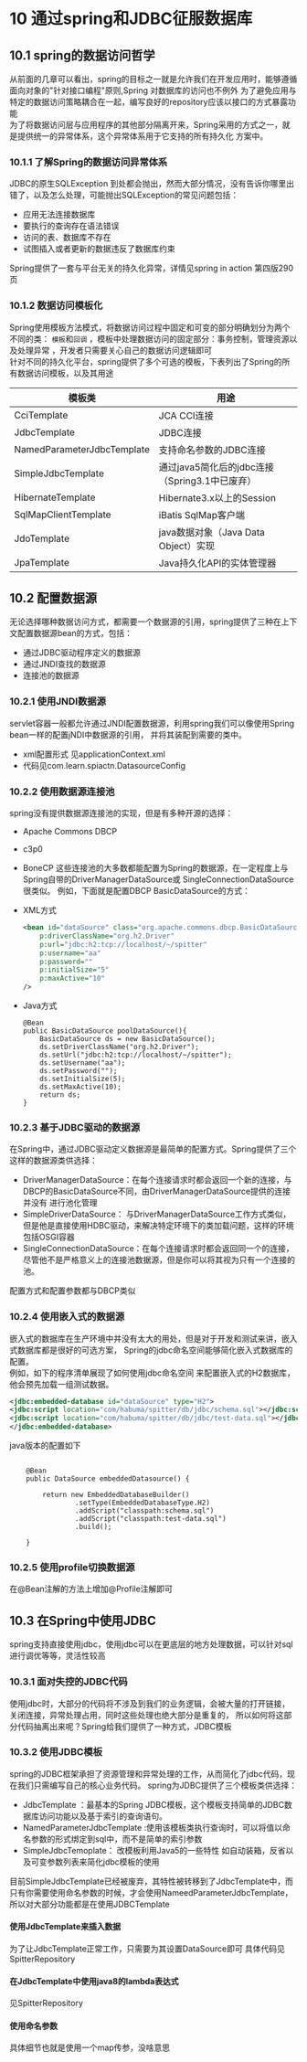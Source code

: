 # 10 通过spring和JDBC征服数据库

## 10.1 spring的数据访问哲学

从前面的几章可以看出，spring的目标之一就是允许我们在开发应用时，能够遵循面向对象的"针对接口编程"原则,Spring
对数据库的访问也不例外
为了避免应用与特定的数据访问策略耦合在一起，编写良好的repository应该以接口的方式暴露功能  
为了将数据访问层与应用程序的其他部分隔离开来，Spring采用的方式之一，就是提供统一的异常体系，这个异常体系用于它支持的所有持久化
方案中。

### 10.1.1 了解Spring的数据访问异常体系
JDBC的原生SQLException 到处都会抛出，然而大部分情况，没有告诉你哪里出错了，以及怎么处理，可能抛出SQLException的常见问题包括：
- 应用无法连接数据库
- 要执行的查询存在语法错误
- 访问的表、数据库不存在
- 试图插入或者更新的数据违反了数据库约束

Spring提供了一套与平台无关的持久化异常，详情见spring in action 第四版290页

### 10.1.2 数据访问模板化
 
Spring使用模板方法模式，将数据访问过程中固定和可变的部分明确划分为两个不同的类：
`模板`和`回调` ，模板中处理数据访问的固定部分：事务控制，管理资源以及处理异常 ，开发者只需要关心自己的数据访问逻辑即可  
针对不同的持久化平台，spring提供了多个可选的模板，下表列出了Spring的所有数据访问模板，以及其用途

|模板类|用途|
|---|---|
|CciTemplate|JCA CCI连接|
|JdbcTemplate|JDBC连接|
|NamedParameterJdbcTemplate|支持命名参数的JDBC连接|
|SimpleJdbcTemplate|通过java5简化后的jdbc连接（Spring3.1中已废弃）|
|HibernateTemplate|Hibernate3.x以上的Session|
|SqlMapClientTemplate|iBatis SqlMap客户端|
|JdoTemplate|java数据对象（Java Data Object）实现|
|JpaTemplate|Java持久化API的实体管理器|

## 10.2 配置数据源

无论选择哪种数据访问方式，都需要一个数据源的引用，spring提供了三种在上下文配置数据源bean的方式，包括：

- 通过JDBC驱动程序定义的数据源
- 通过JNDI查找的数据源
- 连接池的数据源

### 10.2.1 使用JNDI数据源

servlet容器一般都允许通过JNDI配置数据源，利用spring我们可以像使用Spring bean一样的配置jNDI中数据源的引用，
并将其装配到需要的类中。  
- xml配置形式 见applicationContext.xml 
- 代码见com.learn.spiactn.DatasourceConfig

### 10.2.2 使用数据源连接池

spring没有提供数据源连接池的实现，但是有多种开源的选择：
- Apache Commons DBCP
- c3p0
- BoneCP
这些连接池的大多数都能配置为Spring的数据源，在一定程度上与Spring自带的DriverManagerDataSource或
SingleConnectionDataSource很类似。
例如，下面就是配置DBCP BasicDataSource的方式：

- XML方式
    ```xml
    <bean id="dataSource" class="org.apache.commons.dbcp.BasicDataSource"
        p:driverClassName="org.h2.Driver"
        p:url="jdbc:h2:tcp://localhost/~/spitter"
        p:username="aa" 
        p:password="" 
        p:initialSize="5" 
        p:maxActive="10"
    />
    ```
- Java方式

    ```
    @Bean
    public BasicDataSource poolDataSource(){
        BasicDataSource ds = new BasicDataSource();
        ds.setDriverClassName("org.h2.Driver");
        ds.setUrl("jdbc:h2:tcp://localhost/~/spitter");
        ds.setUsername("aa");
        ds.setPassword("");
        ds.setInitialSize(5);
        ds.setMaxActive(10);
        return ds;
    }
    ```
### 10.2.3 基于JDBC驱动的数据源

在Spring中，通过JDBC驱动定义数据源是最简单的配置方式。Spring提供了三个这样的数据源类供选择：
- DriverManagerDataSource：在每个连接请求时都会返回一个新的连接，与DBCP的BasicDataSource不同，由DriverManagerDataSource提供的连接并没有
进行池化管理
- SimpleDriverDataSource： 与DriverManagerDataSource工作方式类似，但是他是直接使用HDBC驱动，来解决特定环境下的类加载问题，这样的环境包括OSGI容器
- SingleConnectionDataSource：在每个连接请求时都会返回同一个的连接，尽管他不是严格意义上的连接池数据源，但是你可以将其视为只有一个连接的池。

配置方式和配置参数都与DBCP类似

### 10.2.4 使用嵌入式的数据源
嵌入式的数据库在生产环境中并没有太大的用处，但是对于开发和测试来讲，嵌入式数据库都是很好的可选方案，
Spring的jdbc命名空间能够简化嵌入式数据库的配置。  
例如，如下的程序清单展现了如何使用jdbc命名空间 来配置嵌入式的H2数据库，他会预先加载一组测试数据。
```xml
<jdbc:embedded-database id="dataSource" type="H2">
<jdbc:script location="com/habuma/spitter/db/jdbc/schema.sql"></jdbc:script>
<jdbc:script location="com/habuma/spitter/db/jdbc/test-data.sql"></jdbc:script>
</jdbc:embedded-database>
```
java版本的配置如下

```shell

    @Bean
    public DataSource embeddedDatasource() {

        return new EmbeddedDatabaseBuilder()
                .setType(EmbeddedDatabaseType.H2)
                .addScript("classpath:schema.sql")
                .addScript("classpath:test-data.sql")
                .build();

    }
```
### 10.2.5 使用profile切换数据源
在@Bean注解的方法上增加@Profile注解即可

## 10.3 在Spring中使用JDBC
spring支持直接使用jdbc，使用jdbc可以在更底层的地方处理数据，可以针对sql进行调优等等，灵活性较高

### 10.3.1 面对失控的JDBC代码
使用jdbc时，大部分的代码将不涉及到我们的业务逻辑，会被大量的打开链接，
关闭连接，异常处理占用，同时这些处理也绝大部分是重复的，
所以如何将这部分代码抽离出来呢？Spring给我们提供了一种方式，JDBC模板

### 10.3.2 使用JDBC模板

spring的JDBC框架承担了资源管理和异常处理的工作，从而简化了jdbc代码，现在我们只需编写自己的核心业务代码。
spring为JDBC提供了三个模板类供选择：
- JdbcTemplate ：最基本的Spring JDBC模板，这个模板支持简单的JDBC数据库访问功能以及基于索引的查询语句。
- NamedParameterJdbcTemplate :使用该模板类执行查询时，可以将值以命名参数的形式绑定到sql中，而不是简单的索引参数
- SimpleJdbcTemoplate： 改模板利用Java5的一些特性 如自动装箱，反省以及可变参数列表来简化jdbc模板的使用

目前SimpleJdbcTemplate已经被废弃，其特性被转移到了JdbcTemplate中，而只有你需要使用命名参数的时候，才会使用NameedParameterJdbcTemplate，所以对大部分功能都是在使用JDBCTemplate

#### 使用JdbcTemplate来插入数据

为了让JdbcTemplate正常工作，只需要为其设置DataSource即可
具体代码见SpitterRepository

#### 在JdbcTemplate中使用java8的lambda表达式
见SpitterRepository

#### 使用命名参数
具体细节也就是使用一个map传参，没啥意思
